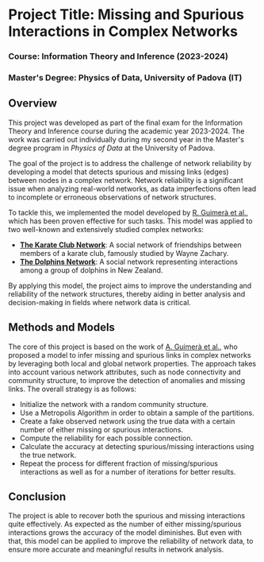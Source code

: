 # Project Title: Missing and Spurious Interactions in Complex Networks

### Course: Information Theory and Inference (2023-2024)  
### Master's Degree: Physics of Data, University of Padova (IT)

## Overview

This project was developed as part of the final exam for the Information Theory and Inference course during the academic year 2023-2024. The work was carried out individually during my second year in the Master's degree program in *Physics of Data* at the University of Padova.

The goal of the project is to address the challenge of network reliability by developing a model that detects spurious and missing links (edges) between nodes in a complex network. Network reliability is a significant issue when analyzing real-world networks, as data imperfections often lead to incomplete or erroneous observations of network structures.

To tackle this, we implemented the model developed by [R. Guimerà et al.](https://www.pnas.org/doi/10.1073/pnas.0908366106), which has been proven effective for such tasks. This model was applied to two well-known and extensively studied complex networks:
- **[The Karate Club Network](https://www.jstor.org/stable/3629752)**: A social network of friendships between members of a karate club, famously studied by Wayne Zachary.
- **[The Dolphins Network](https://link.springer.com/article/10.1007/s00265-003-0651-y)**: A social network representing interactions among a group of dolphins in New Zealand.

By applying this model, the project aims to improve the understanding and reliability of the network structures, thereby aiding in better analysis and decision-making in fields where network data is critical.

## Methods and Models

The core of this project is based on the work of [A. Guimerà et al.](https://www.nature.com/articles/nature01939), who proposed a model to infer missing and spurious links in complex networks by leveraging both local and global network properties. The approach takes into account various network attributes, such as node connectivity and community structure, to improve the detection of anomalies and missing links. The overall strategy is as follows:

- Initialize the network with a random community structure.
- Use a Metropolis Algorithm in order to obtain a sample of the partitions.
- Create a fake observed network using the true data with a certain number of either missing or spurious interactions.
- Compute the reliability for each possible connection.
- Calculate the accuracy at detecting spurious/missing interactions using the true network.
- Repeat the process for different fraction of missing/spurious interactions as well as for a number of iterations for better results.

## Conclusion

The project is able to recover both the spurious and missing interactions quite effectively. As expected as the number of either missing/spurious interactions grows the accuracy of the model diminishes. But even with that, this model can be applied to improve the reliability of network data, to ensure more accurate and meaningful results in network analysis.

